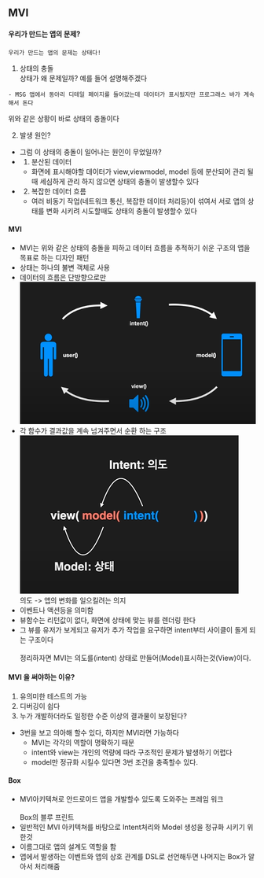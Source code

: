 ## MVI
#### 우리가 만드는 앱의 문제?
```
우리가 만드는 앱의 문제는 상태다!
```
1. 상태의 충돌
<br>상태가 왜 문제일까? 예를 들어 설명해주겠다<br>
```
- MSG 앱에서 동아리 디테일 페이지를 들어갔는데 데이터가 표시됬지만 프로그래스 바가 계속해서 돈다
```
위와 같은 상황이 바로 상태의 충돌이다

2. 발생 원인?
- 그럼 이 상태의 충돌이 일어나는 원인이 무었일까?
- 1. 분산된 데이터
    - 화면에 표시해야할 데이터가 view,viewmodel, model 등에 분산되어 관리 될때 세심하게 관리 하지 않으면 상태의 충돌이 발생할수 있다
- 2. 복잡한 데이터 흐름
    - 여러 비동기 작업(네트워크 통신, 복잡한 데이터 처리등)이 섞여서 서로 앱의 상태를 변화 시키려 시도할때도 상태의 충돌이 발생할수 있다

#### MVI 
- MVI는 위와 같은 상태의 충돌을 피하고 데이터 흐름을 추적하기 쉬운 구조의 앱을 목표로 하는 디자인 패턴 
- 상태는 하나의 불변 객체로 사용
- 데이터의 흐름은 단방향으로만 <br>
![ex_screenshot](imgfile/MVI.png)<br>
- 각 함수가 결과값을 계속 넘겨주면서 순환 하는 구조<br>
![ex_screenshot](imgfile/MVI%20fuc.png)<br>
의도 -> 앱의 변화를 일으킬려는 의지
- 이벤트나 액션등을 의미함
- 뷰함수는 리턴값이 없다, 화면에 상태에 맞는 뷰를 렌더링 한다
- 그 뷰를 유저가 보게되고 유저가 추가 작업을 요구하면 intent부터 사이클이 돌게 되는 구조이다<br><br>
정리하자면 MVI는 의도를(intent) 상태로 만들어(Model)표시하는것(View)이다.
#### MVI 을 써야하는 이유?
1. 유의미한 테스트의 가능
2. 디버깅이 쉽다
3. 누가 개발하더라도 일정한 수준 이상의 결과물이 보장된다?
- 3번을 보고 의아해 할수 있다, 하지만 MVI라면 가능하다
    - MVI는 각각의 역할이 명확하기 때문 
    - intent와 view는 개인의 역량에 따라 구조적인 문제가 발생하기 어렵다
    - model만 정규화 시킬수 있다면 3번 조건을 충족할수 있다.
#### Box
- MVI아키텍쳐로 안드로이드 앱을 개발할수 있도록 도와주는 프레임 워크
<br><br>
Box의 블루 프린트
- 일반적인 MVI 아키텍쳐를 바탕으로 Intent처리와 Model 생성을 정규화 시키기 위한것
- 이름그대로 앱의 설계도 역할을 함
- 앱에서 발생하는 이벤트와 앱의 상호 관계를 DSL로 선언해두면 나머지는 Box가 알아서 처리해줌